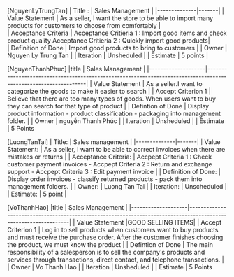 [NguyenLyTrungTan]
| Title : | Sales Management | 
|--------------|-------|
| Value Statement |  As a seller, I want the store to be able to import many products for customers to choose from comfortably |  
| Acceptance Criteria | Acceptance Critieria 1 : Import good items and check product quality  Acceptance Critieria 2 : Quickly import good products|  
| Definition of Done | Import good products to bring to customers | 
| Owner | Nguyen Ly Trung Tan | 
| Iteration | Unsheduled |
| Estimate |  5 points |



[NguyenThanhPhuc]
|title               | Sales Management |
|--------------------|-----------------------------------------------------------------------------------------------------------------|
| Value Statement    | As a seller.I want to categorize the goods to make it easier to search                                          |
| Accept Criterion 1 | Believe that there are too many types of goods. When users want to buy they can search for that type of product | 
| Defintion of Done  | Display product information - product classification - packaging into management folder.                        | 
| Owner              | nguyễn Thanh Phúc                                                                                               | 
| Iteration          | Unsheduled                                                                                                      | 
| Estimate           | 5 Points   



[LuongTanTai]
| Title: | Sales management |
|--------------|-------|
| Value Statement: | As a seller, I want to be able to correct invoices when there are mistakes or returns |
| Acceptance Criteria: | Accpept Criteria 1 : Check customer payment invoices  - Accpept Criteria 2 : Return and exchange support - Accpept Criteria 3 : Edit payment invoice |
| Definition of Done: | Display order invoices - classify returned products - pack them into management folders. |
| Owner: | Luong Tan Tai |
| Iteration: | Unscheduled |
| Estimate: | 5 point |



[VoThanhHao]
|title               | Sales Management |
|--------------------|-----------------------------------------------------------------------------------------------------------------|
| Value Statement    |GOOD SELLING ITEMS|
| Accept Criterion 1 | Log in to sell products when customers want to buy products and must receive the purchase order. After the customer finishes choosing the product, we must know the product | 
| Defintion of Done  | The main responsibility of a salesperson is to sell the company's products and services through transactions, direct contact, and telephone transactions.              | 
| Owner              | Vo Thanh Hao                                                                                     | 
| Iteration          | Unsheduled                                                                                                      | 
| Estimate           | 5 Points
